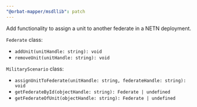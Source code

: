 ```yaml
---
"@orbat-mapper/msdllib": patch
---
```


Add functionality to assign a unit to another federate in a NETN deployment.

`Federate` class:

- `addUnit(unitHandle: string): void`
- `removeUnit(unitHandle: string): void`

`MilitaryScenario` class:

- `assignUnitToFederate(unitHandle: string, federateHandle: string): void`
- `getFederateById(objectHandle: string): Federate | undefined`
- `getFederateOfUnit(objectHandle: string): Federate | undefined`
